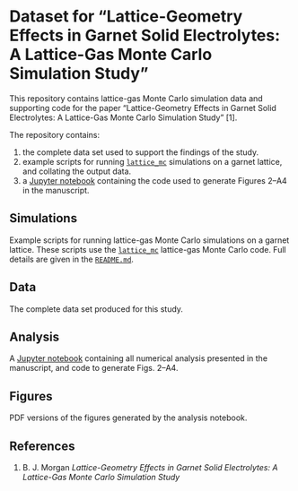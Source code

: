 # Dataset for &ldquo;Lattice-Geometry Effects in Garnet Solid Electrolytes: A Lattice-Gas Monte Carlo Simulation Study&rdquo;

This repository contains lattice-gas Monte Carlo simulation data and supporting code for the paper &ldquo;Lattice-Geometry Effects in Garnet Solid Electrolytes: A Lattice-Gas Monte Carlo Simulation Study&rdquo; [1].

The repository contains:
1. the complete data set used to support the findings of the study.
2. example scripts for running [`lattice_mc`](http://joss.theoj.org/papers/6940b7bb0d59be86b8823a10780caae0) simulations on a garnet lattice, and collating the output data.
3. a [Jupyter notebook](http://jupyter.org/) containing the code used to generate Figures 2&ndash;A4 in the manuscript.

## Simulations

Example scripts for running lattice-gas Monte Carlo simulations on a garnet lattice. These scripts use the [`lattice_mc`](http://joss.theoj.org/papers/6940b7bb0d59be86b8823a10780caae0) lattice-gas Monte Carlo code. Full details are given in the [`README.md`](simulations/README.md).

## Data

The complete data set produced for this study.

## Analysis

A [Jupyter notebook](http://jupyter.org/) containing all numerical analysis presented in the manuscript, and code to generate Figs. 2&ndash;A4.

## Figures
PDF versions of the figures generated by the analysis notebook.

## References

1. B. J. Morgan *Lattice-Geometry Effects in Garnet Solid Electrolytes: A Lattice-Gas Monte Carlo Simulation Study*
